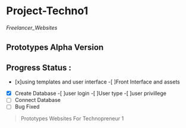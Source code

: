 # Project-Techno1
###### Freelancer_Websites
## Prototypes Alpha Version 
## Progress Status :
* [x]using templates and user interface
		-[ ]Front Interface and assets
* [x] Create Database
		-[ ]user login 
		-[ ]User type 
		-[ ]user privillege  
* [ ] Connect Database 
* [ ] Bug Fixed
>  Prototypes Websites 
 For Technopreneur 1 
